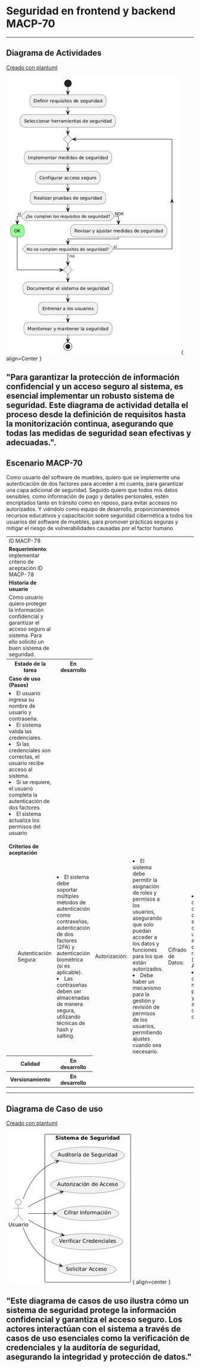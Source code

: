# Seguridad en frontend y backend MACP-70

------
## Diagrama de Actividades
[Creado con plantuml](https://plantuml.com/es/)

![Image title](./assets/images/DiagramaActividades/MACP-78.png){ align=Center }

"Para garantizar la protección de información confidencial y un acceso seguro al sistema, es esencial implementar un robusto sistema de seguridad. Este diagrama de actividad detalla el proceso desde la definición de requisitos hasta la monitorización continua, asegurando que todas las medidas de seguridad sean efectivas y adecuadas.".
---

## Escenario MACP-70
Como usuario del software de muebles, quiero que se implemente una autenticación de dos factores para acceder a mi cuenta, para garantizar una capa adicional de seguridad. Seguido quiero que todos mis datos sensibles, como información de pago y detalles personales, estén encriptados tanto en tránsito como en reposo, para evitar accesos no autorizados. Y viéndolo como equipo de desarrollo, proporcionaremos recursos educativos y capacitación sobre seguridad cibernética a todos los usuarios del software de muebles, para promover prácticas seguras y mitigar el riesgo de vulnerabilidades causadas por el factor humano

<table id="customers">
  <tr class="idtext principal">
    <td>ID MACP-78</td>
  </tr>
  <tr class="single text">
    <td><strong>Requerimiento</strong>: implementar criterio de aceptación ID MACP-78</td>
  </tr>
  <tr class="single gray">
    <td><strong>Historia de usuario</strong></td>
  </tr>
  <tr class="single text">
    <td>Como usuario quiero proteger la información confidencial y garantizar el acceso seguro al sistema. Para ello solicito un buen sistema de seguridad.</td>
  </tr>
  <tr class="duo">
    <th class="gray"><strong>Estado de la tarea</strong></th>
    <th>En desarrollo</th>
  </tr>
  <tr class="single gray">
    <td><strong>Caso de uso (Pasos)</strong></td>
  </tr>
  <tr class="single text">
       <td>
         </ol>
      <li>El usuario ingresa su nombre de usuario y contraseña.</li>
      <li>El sistema valida las credenciales.</li>
      <li>Si las credenciales son correctas, el usuario recibe acceso al sistema.</li>
      <li>Si se requiere, el usuario completa la autenticación de dos factores</li>
      <li>El sistema actualiza los permisos del usuario</li>
        <ol>
    </td>
  </tr>
  <tr class="single gray">
    <td><strong>Criterios de aceptación</strong></td>
  </tr>
  <tr class="single text">
    <td>
        <ol>
   Autenticación Segura:<td>
<li>El sistema debe soportar múltiples métodos de autenticación como contraseñas, autenticación de dos factores (2FA) y autenticación biométrica (si es aplicable).
<li>Las contraseñas deben ser almacenadas de manera segura, utilizando técnicas de hash y salting.
<td>
Autorización:<td>
<li>El sistema debe permitir la asignación de roles y permisos a los usuarios, asegurando que solo puedan acceder a los datos y funciones para los que están autorizados.
<li>Debe haber un mecanismo para la gestión y revisión de permisos de los usuarios, permitiendo ajustes cuando sea necesario.
<td>
Cifrado de Datos:<td>
<li>Todos los datos sensibles deben estar cifrados tanto en tránsito como en reposo utilizando estándares de cifrado reconocidos (por ejemplo, AES-256).
<li>El sistema debe tener un método seguro para la gestión y almacenamiento de claves de cifrado.
<td>
Registro y Monitoreo:<td>
<li>El sistema debe registrar todas las actividades de acceso y cambios importantes, como inicios de sesión, modificaciones de datos y cambios de configuración.
<li>Debe haber herramientas de monitoreo y alertas que notifiquen sobre actividades sospechosas o no autorizadas.
<td>
Seguridad en la Red<td>
<li>El sistema debe emplear firewalls y otras medidas de seguridad de red para protegerse contra ataques externos.
<li>Todas las comunicaciones entre el cliente y el servidor deben estar cifradas (por ejemplo, usando HTTPS).
<td>
Protección Contra Vulnerabilidades<td>
<li>El sistema debe estar protegido contra vulnerabilidades comunes, como inyecciones SQL, cross-site scripting (XSS) y cross-site request forgery (CSRF).
<li>Debe haber un proceso de pruebas de seguridad y auditorías regulares para identificar y remediar posibles vulnerabilidades.
<td>
Respaldo y Recuperación:<td>
<li>Debe haber un mecanismo para la realización periódica de respaldos de datos, que permita la recuperación en caso de pérdida o daño.<li>El sistema debe tener un plan de recuperación ante desastres que se pruebe regularmente.
        </ol>
    </td>
  </tr>
 <tr class="duo">
    <th class="gray"><strong>Calidad</strong></th>
    <th>En desarrollo</th>
  </tr>
  <tr class="duo">
    <th class="gray"><strong>Versionamiento</strong></th>
    <th>En desarrollo</th>
  </tr>
</table>



---
## Diagrama de Caso de uso
[Creado con plantuml](https://plantuml.com/es/)

![Image title](./assets/images/CasosDeUso/MACP-78.png){ align=center }

"Este diagrama de casos de uso ilustra cómo un sistema de seguridad protege la información confidencial y garantiza el acceso seguro. Los actores interactúan con el sistema a través de casos de uso esenciales como la verificación de credenciales y la auditoría de seguridad, asegurando la integridad y protección de datos."
---

